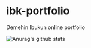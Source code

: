 # ibk-portfolio
Demehin Ibukun online portfolio

![Anurag's github stats](https://github-readme-stats.vercel.app/api?username=hokagedemehin&theme=great-gatsby&show_icons=true)
